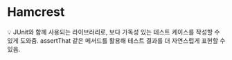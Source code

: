 # Hamcrest

<aside>
💡 JUnit와 함께 사용되는 라이브러리로, 보다 가독성 있는 테스트 케이스를 작성할 수 있게 도와줌.
assertThat 같은 메서드를 활용해 테스트 결과를 더 자연스럽게 표현할 수 있음.

</aside>
